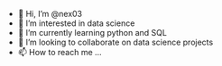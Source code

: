 - 👋 Hi, I’m @nex03
- 👀 I’m interested in data science
- 🌱 I’m currently learning python and SQL
- 💞️ I’m looking to collaborate on data science projects
- 📫 How to reach me ...

<!---
nex03/nex03 is a ✨ special ✨ repository because its `README.md` (this file) appears on your GitHub profile.
You can click the Preview link to take a look at your changes.
--->
